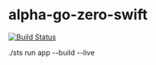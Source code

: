 # alpha-go-zero-swift

[![Build Status](https://travis-ci.com/mattpaletta/alpha-go-zero-swift.svg?token=ysncAybhRTtbpjrpSW8S&branch=master)](https://travis-ci.com/mattpaletta/alpha-go-zero-swift)

./sts run app --build --live
